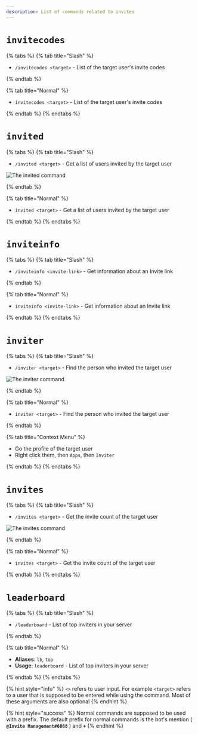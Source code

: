 ```yaml
---
description: List of commands related to invites
---
```


# `invitecodes`

{% tabs %}
{% tab title="Slash" %}

* `/invitecodes <target>` - List of the target user's invite codes

{% endtab %}

{% tab title="Normal" %}

* `invitecodes <target>` - List of the target user's invite codes

{% endtab %}
{% endtabs %}

# `invited`

{% tabs %}
{% tab title="Slash" %}

* `/invited <target>` - Get a list of users invited by the target user

![The invited command](https://i.imgur.com/1BEYcru.png)

{% endtab %}

{% tab title="Normal" %}

* `invited <target>` - Get a list of users invited by the target user

{% endtab %}
{% endtabs %}

# `inviteinfo`

{% tabs %}
{% tab title="Slash" %}

* `/inviteinfo <invite-link>` - Get information about an Invite link

{% endtab %}

{% tab title="Normal" %}

* `inviteinfo <invite-link>` - Get information about an Invite link

{% endtab %}
{% endtabs %}

# `inviter`

{% tabs %}
{% tab title="Slash" %}

* `/inviter <target>` - Find the person who invited the target user

![The inviter command](https://i.imgur.com/ZC6Cv1R.png)

{% endtab %}

{% tab title="Normal" %}

* `inviter <target>` - Find the person who invited the target user

{% endtab %}

{% tab title="Context Menu" %}

* Go the profile of the target user
* Right click them, then `Apps`, then `Inviter`

{% endtab %}
{% endtabs %}

# `invites`

{% tabs %}
{% tab title="Slash" %}

* `/invites <target>` - Get the invite count of the target user 

![The invites command](https://i.imgur.com/5UQ1KXM.png)

{% endtab %}

{% tab title="Normal" %}

* `invites <target>` - Get the invite count of the target user 

{% endtab %}
{% endtabs %}

# `leaderboard`

{% tabs %}
{% tab title="Slash" %}

* `/leaderboard` - List of top inviters in your server

{% endtab %}

{% tab title="Normal" %}

* **Aliases**: `lb`, `top`
* **Usage**: `leaderboard` - List of top inviters in your server

{% endtab %}
{% endtabs %}

{% hint style="info" %}
`<>` refers to user input. For example `<target>` refers to a user that is supposed to be entered while using the command. Most of these arguments are also optional
{% endhint %}

{% hint style="success" %}
Normal commands are supposed to be used with a prefix. The default prefix for normal commands is the bot's mention ( **`@Invite Management#6068`** ) and **`+`**
{% endhint %}
